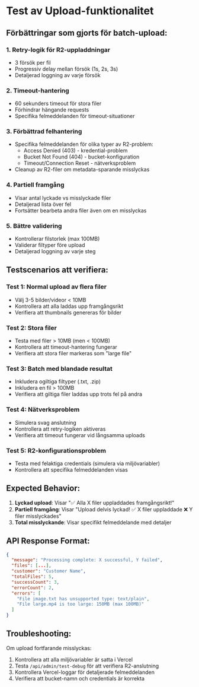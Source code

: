 # Test av Upload-funktionalitet

## Förbättringar som gjorts för batch-upload:

### 1. Retry-logik för R2-uppladdningar
- 3 försök per fil
- Progressiv delay mellan försök (1s, 2s, 3s)
- Detaljerad loggning av varje försök

### 2. Timeout-hantering
- 60 sekunders timeout för stora filer
- Förhindrar hängande requests
- Specifika felmeddelanden för timeout-situationer

### 3. Förbättrad felhantering
- Specifika felmeddelanden för olika typer av R2-problem:
  - Access Denied (403) - kredential-problem
  - Bucket Not Found (404) - bucket-konfiguration
  - Timeout/Connection Reset - nätverksproblem
- Cleanup av R2-filer om metadata-sparande misslyckas

### 4. Partiell framgång
- Visar antal lyckade vs misslyckade filer
- Detaljerad lista över fel
- Fortsätter bearbeta andra filer även om en misslyckas

### 5. Bättre validering
- Kontrollerar filstorlek (max 100MB)
- Validerar filtyper före upload
- Detaljerad loggning av varje steg

## Testscenarios att verifiera:

### Test 1: Normal upload av flera filer
- Välj 3-5 bilder/videor < 10MB
- Kontrollera att alla laddas upp framgångsrikt
- Verifiera att thumbnails genereras för bilder

### Test 2: Stora filer
- Testa med filer > 10MB (men < 100MB)
- Kontrollera att timeout-hantering fungerar
- Verifiera att stora filer markeras som "large file"

### Test 3: Batch med blandade resultat
- Inkludera ogiltiga filtyper (.txt, .zip)
- Inkludera en fil > 100MB
- Verifiera att giltiga filer laddas upp trots fel på andra

### Test 4: Nätverksproblem
- Simulera svag anslutning
- Kontrollera att retry-logiken aktiveras
- Verifiera att timeout fungerar vid långsamma uploads

### Test 5: R2-konfigurationsproblem
- Testa med felaktiga credentials (simulera via miljövariabler)
- Kontrollera att specifika felmeddelanden visas

## Expected Behavior:

1. **Lyckad upload**: Visar "✅ Alla X filer uppladdades framgångsrikt!"
2. **Partiell framgång**: Visar "Upload delvis lyckad! ✅ X filer uppladdade ❌ Y filer misslyckades"
3. **Total misslyckande**: Visar specifikt felmeddelande med detaljer

## API Response Format:

```json
{
  "message": "Processing complete: X successful, Y failed",
  "files": [...],
  "customer": "Customer Name",
  "totalFiles": 5,
  "successCount": 3,
  "errorCount": 2,
  "errors": [
    "File image.txt has unsupported type: text/plain",
    "File large.mp4 is too large: 150MB (max 100MB)"
  ]
}
```

## Troubleshooting:

Om upload fortfarande misslyckas:

1. Kontrollera att alla miljövariabler är satta i Vercel
2. Testa `/api/admin/test-debug` för att verifiera R2-anslutning
3. Kontrollera Vercel-loggar för detaljerade felmeddelanden
4. Verifiera att bucket-namn och credentials är korrekta
